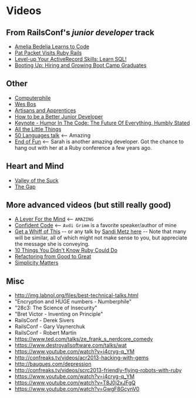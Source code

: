 # Videos

## From RailsConf's _junior developer_ track

- [Amelia Bedelia Learns to Code](https://www.youtube.com/watch?v=bSbla50tqZE)
- [Pat Packet Visits Ruby Rails](http://confreaks.tv/videos/railsconf2016-pat-packet-visits-ruby-rails)
- [Level-up Your ActiveRecord Skills: Learn SQL!](http://confreaks.tv/videos/railsconf2016-level-up-your-activerecord-skills-learn-sql)
- [Booting Up: Hiring and Growing Boot Camp Graduates](https://confreaks.tv/videos/railsconf2016-booting-up-hiring-and-growing-boot-camp-graduates)

## Other

- [Computerphile](https://www.youtube.com/channel/UC9-y-6csu5WGm29I7JiwpnA)
- [Wes Bos](https://www.youtube.com/user/wesbos)
- [Artisans and Apprentices](https://confreaks.tv/videos/railsconf2014-artisans-and-apprentices)
- [How to be a Better Junior Developer](https://confreaks.tv/videos/railsconf2014-how-to-be-a-better-junior-developer)
- [Keynote - Humor In The Code: The Future Of Everything, Humbly Stated](https://confreaks.tv/videos/railsconf2014-keynote-humor-in-the-code-the-future-of-everything-humbly-stated)
- [All the Little Things](https://confreaks.tv/videos/railsconf2014-all-the-little-things)
- [50 Languages talk](https://vimeo.com/25958308) <-- Amazing
- [End of Fun](https://www.youtube.com/watch?v=P4RA7NYyG24) <-- Sarah is another amazing developer. Got the chance to hang out with her at a Ruby conference a few years ago.

## Heart and Mind

- [Valley of the Suck](https://vimeo.com/86682728)
- [The Gap](https://vimeo.com/85040589)

## More advanced videos (but still really good)

- [A Lever For the Mind](https://codon.com/a-lever-for-the-mind) <-- `AMAZING`
- [Confident Code](http://confreaks.tv/videos/rubymidwest2011-confident-code) <-- `Avdi Grimm` is a favorite speaker/author of mine
- [Get a Whiff of This](https://confreaks.tv/videos/railsconf2016-get-a-whiff-of-this)
  -- or any talk by [Sandi Metz here](https://confreaks.tv/presenters/sandi-metz?page=) -- Note that many will be similar, all of which might not make sense to you, but appreciate the message she is conveying.
- [10 Things You Didn't Know Ruby Could Do](https://www.youtube.com/watch?v=aBgnlBoIkVM)
- [Refactoring from Good to Great](http://confreaks.tv/videos/aloharuby2012-refactoring-from-good-to-great)
- [Simplicity Matters](https://www.youtube.com/watch?v=rI8tNMsozo0)

## Misc

- http://img.labnol.org/files/best-technical-talks.html
- "Encryption and HUGE numbers - Numberphile"
- "28c3: The Science of Insecurity"
- "Bret Victor - Inventing on Principle"
- RailsConf - Derek Sivers
- RailsConf - Gary Vaynerchuk
- RailsConf - Robert Martin
- https://www.ted.com/talks/ze_frank_s_nerdcore_comedy
- https://www.destroyallsoftware.com/talks/wat
- https://www.youtube.com/watch?v=i4cryg-q_YM
- http://confreaks.tv/videos/acr2013-hacking-with-gems
- http://baugues.com/depression
- http://confreaks.tv/videos/scrc2013-friendly-flying-robots-with-ruby
- https://www.youtube.com/watch?v=i4cryg-q_YM
- https://www.youtube.com/watch?v=T8J0j2xJFgQ
- https://www.youtube.com/watch?v=GwgF8GcynV0
